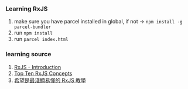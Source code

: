 ### Learning RxJS

1. make sure you have parcel installed in global, if not -> `npm install -g parcel-bundler`
2. run `npm install`
3. run `parcel index.html`


### learning source
1. [RxJS - Introduction](https://rxjs-dev.firebaseapp.com/guide/overview)
2. [Top Ten RxJS Concepts](https://fireship.io/lessons/rxjs-basic-pro-tips/)
3. [希望是最淺顯易懂的 RxJS 教學](https://blog.techbridge.cc/2017/12/08/rxjs/)
